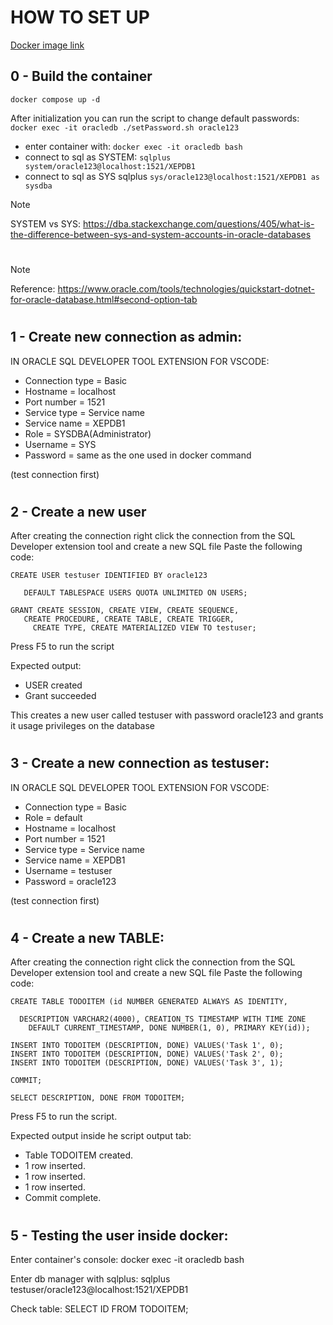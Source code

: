 # HOW TO SET UP

[Docker image link](https://container-registry.oracle.com/ords/f?p=113:4:80650608053:::4:P4_REPOSITORY,AI_REPOSITORY,AI_REPOSITORY_NAME,P4_REPOSITORY_NAME,P4_EULA_ID,P4_BUSINESS_AREA_ID:803,803,Oracle%20Database%20Express%20Edition,Oracle%20Database%20Express%20Edition,1,0&cs=3C-amBK1Pj9DV4I8A-Y9haIqn2IdN8I_FZL9DOh_omzm78vINENGmeeM-VNAgdP3oGXnNzCiuPlL1OjjKtLuWww)

## 0 - Build the container
```docker compose up -d```

After initialization you can run the script to change default passwords: ```docker exec -it oracledb ./setPassword.sh oracle123```
- enter container with: ```docker exec -it oracledb bash```
- connect to sql as SYSTEM: ```sqlplus system/oracle123@localhost:1521/XEPDB1```
- connect to sql as SYS sqlplus ```sys/oracle123@localhost:1521/XEPDB1 as sysdba```

> [!NOTE]
> SYSTEM vs SYS: https://dba.stackexchange.com/questions/405/what-is-the-difference-between-sys-and-system-accounts-in-oracle-databases


#

> [!NOTE]
> Reference:
> https://www.oracle.com/tools/technologies/quickstart-dotnet-for-oracle-database.html#second-option-tab

#
## 1 - Create new connection as admin:
IN ORACLE SQL DEVELOPER TOOL EXTENSION FOR VSCODE:

- Connection type = Basic
- Hostname = localhost
- Port number = 1521
- Service type = Service name
- Service name = XEPDB1
- Role = SYSDBA(Administrator)
- Username = SYS
- Password = same as the one used in docker command

(test connection first)

#
## 2 - Create a new user

After creating the connection right click the connection from the SQL Developer extension tool and create a new SQL file
Paste the following code:

```
CREATE USER testuser IDENTIFIED BY oracle123

   DEFAULT TABLESPACE USERS QUOTA UNLIMITED ON USERS;

GRANT CREATE SESSION, CREATE VIEW, CREATE SEQUENCE,
   CREATE PROCEDURE, CREATE TABLE, CREATE TRIGGER,
     CREATE TYPE, CREATE MATERIALIZED VIEW TO testuser;
```
     
Press F5 to run the script

Expected output:
- USER created
- Grant succeeded

This creates a new user called testuser with password oracle123 and grants it usage privileges on the database

#
## 3 - Create a new connection as testuser:
IN ORACLE SQL DEVELOPER TOOL EXTENSION FOR VSCODE:

- Connection type = Basic
- Role = default
- Hostname = localhost
- Port number = 1521
- Service type = Service name
- Service name = XEPDB1
- Username = testuser
- Password = oracle123

(test connection first)

#
## 4 - Create a new TABLE:
After creating the connection right click the connection from the SQL Developer extension tool and create a new SQL file
Paste the following code:

```
CREATE TABLE TODOITEM (id NUMBER GENERATED ALWAYS AS IDENTITY,

  DESCRIPTION VARCHAR2(4000), CREATION_TS TIMESTAMP WITH TIME ZONE
    DEFAULT CURRENT_TIMESTAMP, DONE NUMBER(1, 0), PRIMARY KEY(id));

INSERT INTO TODOITEM (DESCRIPTION, DONE) VALUES('Task 1', 0);
INSERT INTO TODOITEM (DESCRIPTION, DONE) VALUES('Task 2', 0);
INSERT INTO TODOITEM (DESCRIPTION, DONE) VALUES('Task 3', 1);

COMMIT;

SELECT DESCRIPTION, DONE FROM TODOITEM;
```

Press F5 to run the script.

Expected output inside he script output tab:
- Table TODOITEM created.
- 1 row inserted.
- 1 row inserted.
- 1 row inserted.
- Commit complete.

#
## 5 - Testing the user inside docker:

Enter container's console:
docker exec -it oracledb bash

Enter db manager with sqlplus:
sqlplus testuser/oracle123@localhost:1521/XEPDB1

Check table:
SELECT ID FROM TODOITEM;
